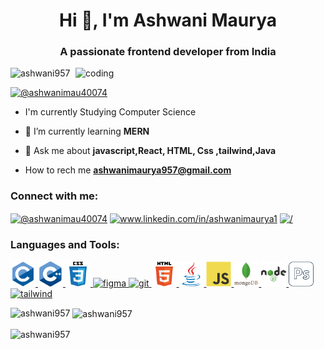  <h1 align="center">Hi 👋, I'm Ashwani Maurya</h1>
<h3 align="center">A passionate frontend developer from India</h3>


<img src="https://granroyalleigarape.com.br/wp-content/uploads/2021/05/programmer.gif" align="right" alt="coding" width="400"/>


<p align="left"> <img src="https://komarev.com/ghpvc/?username=ashwani957&label=Profile%20views&color=0e75b6&style=flat" alt="ashwani957" /> </p>

<p align="left"> <a href="https://twitter.com/@ashwanimau40074" target="blank"><img src="https://img.shields.io/twitter/follow/@ashwanimau40074?logo=twitter&style=for-the-badge" alt="@ashwanimau40074" /></a> </p>

- I'm currently Studying Computer Science  

- 🌱 I’m currently learning **MERN**

- 💬 Ask me about **javascript,React, HTML, Css ,tailwind,Java**

- How to rech me **ashwanimaurya957@gmail.com**

<h3 align="left">Connect with me:</h3>
<p align="left">
<a href="https://twitter.com/@ashwanimau40074" target="blank"><img align="center" src="https://raw.githubusercontent.com/rahuldkjain/github-profile-readme-generator/master/src/images/icons/Social/twitter.svg" alt="@ashwanimau40074" height="30" width="40" /></a>
<a href="https://linkedin.com/in/www.linkedin.com/in/ashwanimaurya1" target="blank"><img align="center" src="https://raw.githubusercontent.com/rahuldkjain/github-profile-readme-generator/master/src/images/icons/Social/linked-in-alt.svg" alt="www.linkedin.com/in/ashwanimaurya1" height="30" width="40" /></a>
<a href="https://instagram.com//" target="blank"><img align="center" src="https://raw.githubusercontent.com/rahuldkjain/github-profile-readme-generator/master/src/images/icons/Social/instagram.svg" alt="/" height="30" width="40" /></a>
</p>

<h3 align="left">Languages and Tools:</h3>
<p align="left"> <a href="https://www.cprogramming.com/" target="_blank" rel="noreferrer"> <img src="https://raw.githubusercontent.com/devicons/devicon/master/icons/c/c-original.svg" alt="c" width="40" height="40"/> </a> <a href="https://www.w3schools.com/cpp/" target="_blank" rel="noreferrer"> <img src="https://raw.githubusercontent.com/devicons/devicon/master/icons/cplusplus/cplusplus-original.svg" alt="cplusplus" width="40" height="40"/> </a> <a href="https://www.w3schools.com/css/" target="_blank" rel="noreferrer"> <img src="https://raw.githubusercontent.com/devicons/devicon/master/icons/css3/css3-original-wordmark.svg" alt="css3" width="40" height="40"/> </a> <a href="https://www.figma.com/" target="_blank" rel="noreferrer"> <img src="https://www.vectorlogo.zone/logos/figma/figma-icon.svg" alt="figma" width="40" height="40"/> </a> <a href="https://git-scm.com/" target="_blank" rel="noreferrer"> <img src="https://www.vectorlogo.zone/logos/git-scm/git-scm-icon.svg" alt="git" width="40" height="40"/> </a> <a href="https://www.w3.org/html/" target="_blank" rel="noreferrer"> <img src="https://raw.githubusercontent.com/devicons/devicon/master/icons/html5/html5-original-wordmark.svg" alt="html5" width="40" height="40"/> </a> <a href="https://www.java.com" target="_blank" rel="noreferrer"> <img src="https://raw.githubusercontent.com/devicons/devicon/master/icons/java/java-original.svg" alt="java" width="40" height="40"/> </a> <a href="https://developer.mozilla.org/en-US/docs/Web/JavaScript" target="_blank" rel="noreferrer"> <img src="https://raw.githubusercontent.com/devicons/devicon/master/icons/javascript/javascript-original.svg" alt="javascript" width="40" height="40"/> </a> <a href="https://www.mongodb.com/" target="_blank" rel="noreferrer"> <img src="https://raw.githubusercontent.com/devicons/devicon/master/icons/mongodb/mongodb-original-wordmark.svg" alt="mongodb" width="40" height="40"/> </a> <a href="https://nodejs.org" target="_blank" rel="noreferrer"> <img src="https://raw.githubusercontent.com/devicons/devicon/master/icons/nodejs/nodejs-original-wordmark.svg" alt="nodejs" width="40" height="40"/> </a> <a href="https://www.photoshop.com/en" target="_blank" rel="noreferrer"> <img src="https://raw.githubusercontent.com/devicons/devicon/master/icons/photoshop/photoshop-line.svg" alt="photoshop" width="40" height="40"/> </a> <a href="https://tailwindcss.com/" target="_blank" rel="noreferrer"> <img src="https://www.vectorlogo.zone/logos/tailwindcss/tailwindcss-icon.svg" alt="tailwind" width="40" height="40"/> </a> </p>

<p><img align="left" src="https://github-readme-stats.vercel.app/api/top-langs?username=ashwani957&show_icons=true&locale=en&layout=compact" alt="ashwani957" /></p>

<p>&nbsp;<img align="center" src="https://github-readme-stats.vercel.app/api?username=ashwani957&show_icons=true&locale=en" alt="ashwani957" /></p>

<p><img align="center" src="https://github-readme-streak-stats.herokuapp.com/?user=ashwani957&" alt="ashwani957" /></p>
